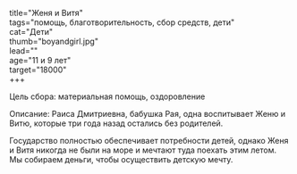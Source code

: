 title="Женя и Витя"  
tags="помощь, благотворительность, сбор средств, дети"   
cat="Дети"  
thumb="boyandgirl.jpg"  
lead=""  
age="11 и 9 лет"  
target="18000"  
+++

Цель сбора: материальная помощь, оздоровление 

Описание: Раиса Дмитриевна, бабушка Рая, одна воспитывает Женю и Витю, которые три года назад остались без родителей.  

Государство полностью обеспечивает потребности детей, однако Женя и Витя никогда не были на море и мечтают туда поехать этим летом.  Мы собираем деньги, чтобы осуществить детскую мечту.   

